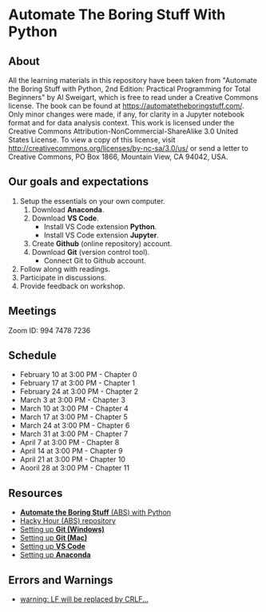 # Automate The Boring Stuff With Python

## About

All the learning materials in this repository have been taken from "Automate the Boring Stuff with Python, 2nd Edition: Practical Programming for Total Beginners" by Al Sweigart, which is free to read under a Creative Commons license. The book can be found at <https://automatetheboringstuff.com/>. Only minor changes were made, if any, for clarity in a Jupyter notebook format and for data analysis context. This work is licensed under the Creative Commons Attribution-NonCommercial-ShareAlike 3.0 United States License. To view a copy of this license, visit <http://creativecommons.org/licenses/by-nc-sa/3.0/us/> or send a letter to Creative Commons, PO Box 1866, Mountain View, CA 94042, USA.

## Our goals and expectations

1. Setup the essentials on your own computer.
    1. Download __Anaconda__.
    1. Download __VS Code__.
        * Install VS Code extension __Python__.
        * Install VS Code extension __Jupyter__.
    1. Create __Github__ (online repository) account.
    1. Download __Git__ (version control tool).
        * Connect Git to Github account.
1. Follow along with readings.
1. Participate in discussions.
1. Provide feedback on workshop.

## Meetings
Zoom ID: 994 7478 7236

## Schedule

* February 10 at 3:00 PM - Chapter 0
* February 17 at 3:00 PM - Chapter 1
* February 24 at 3:00 PM - Chapter 2
* March 3 at 3:00 PM - Chapter 3
* March 10 at 3:00 PM - Chapter 4
* March 17 at 3:00 PM - Chapter 5
* March 24 at 3:00 PM - Chapter 6
* March 31 at 3:00 PM - Chapter 7
* April 7 at 3:00 PM - Chapter 8
* April 14 at 3:00 PM - Chapter 9
* April 21 at 3:00 PM - Chapter 10
* Aooril 28 at 3:00 PM - Chapter 11

## Resources

* [__Automate the Boring Stuff__ (ABS) with Python](https://automatetheboringstuff.com/)
* [Hacky Hour (ABS) repository](https://github.com/UIHackyHour/AutomateTheBoringSweigart)
* [Setting up __Git (Windows)__](https://medium.com/@aklson_DS/how-to-properly-setup-your-github-repository-windows-version-ea596b398b)
* [Setting up __Git (Mac)__](https://medium.com/@aklson_DS/how-to-properly-setup-your-github-repository-mac-version-3a8047b899e5)
* [Setting up __VS Code__](https://code.visualstudio.com/docs/python/python-tutorial)
* [Setting up __Anaconda__](https://docs.anaconda.com/anaconda/)

## Errors and Warnings

* [warning: LF will be replaced by CRLF...](http://vcloud-lab.com/entries/devops/resolved-git-warning-lf-will-be-replaced-by-crlf-in-file)
